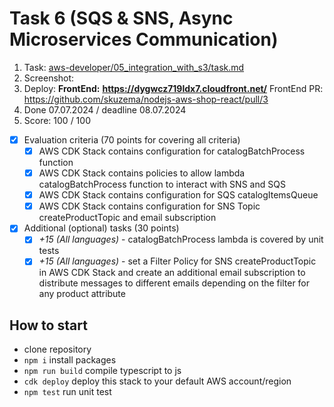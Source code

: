 # Task 6 (SQS & SNS, Async Microservices Communication)

1. Task: [aws-developer/05_integration_with_s3/task.md](https://github.com/rolling-scopes-school/aws/blob/main/aws-developer/06_async_microservices_communication/task.md)
2. Screenshot:
3. Deploy:
   **FrontEnd:**
   **https://dygwcz719ldx7.cloudfront.net/**
   FrontEnd PR:
   https://github.com/skuzema/nodejs-aws-shop-react/pull/3
4. Done 07.07.2024 / deadline 08.07.2024
5. Score: 100 / 100

- [x] Evaluation criteria (70 points for covering all criteria)
  - [x] AWS CDK Stack contains configuration for catalogBatchProcess function
  - [x] AWS CDK Stack contains policies to allow lambda catalogBatchProcess function to interact with SNS and SQS
  - [x] AWS CDK Stack contains configuration for SQS catalogItemsQueue
  - [x] AWS CDK Stack contains configuration for SNS Topic createProductTopic and email subscription
- [x] Additional (optional) tasks (30 points)
  - [x] _+15 (All languages)_ - catalogBatchProcess lambda is covered by unit tests
  - [x] _+15 (All languages)_ - set a Filter Policy for SNS createProductTopic in AWS CDK Stack and create an additional email subscription to distribute messages to different emails depending on the filter for any product attribute

## How to start

- clone repository
- `npm i` install packages
- `npm run build` compile typescript to js
- `cdk deploy` deploy this stack to your default AWS account/region
- `npm test` run unit test
